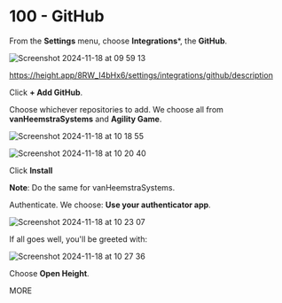 # 100 - GitHub

From the **Settings** menu, choose **Integrations***, the **GitHub**.

![Screenshot 2024-11-18 at 09 59 13](https://github.com/user-attachments/assets/ad5840a0-568c-49c1-abc4-7af0721bc46a)

https://height.app/8RW_I4bHx6/settings/integrations/github/description

Click **+ Add GitHub**.

Choose whichever repositories to add. We choose all from **vanHeemstraSystems** and **Agility Game**.

![Screenshot 2024-11-18 at 10 18 55](https://github.com/user-attachments/assets/3e7b6390-8fbd-45e5-b447-9c50d6b63e6f)

![Screenshot 2024-11-18 at 10 20 40](https://github.com/user-attachments/assets/866ded4f-a98b-4639-8458-7163b49c12c8)

Click **Install**

**Note**: Do the same for vanHeemstraSystems.

Authenticate. We choose: **Use your authenticator app**.

![Screenshot 2024-11-18 at 10 23 07](https://github.com/user-attachments/assets/279ca062-cad0-4a6e-b495-5e3242a4e046)

If all goes well, you'll be greeted with:

![Screenshot 2024-11-18 at 10 27 36](https://github.com/user-attachments/assets/5286d865-4dd9-4e45-993b-30373335fed9)

Choose **Open Height**.

MORE
